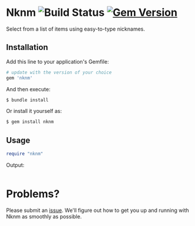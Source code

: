 # Nknm ![Build Status](https://github.com/kevinstuffandthings/nknm/actions/workflows/ruby.yml/badge.svg) [![Gem Version](https://badge.fury.io/rb/nknm.svg)](https://badge.fury.io/rb/nknm)

Select from a list of items using easy-to-type nicknames.

## Installation
Add this line to your application's Gemfile:

```ruby
# update with the version of your choice
gem 'nknm'
```

And then execute:

```bash
$ bundle install
```

Or install it yourself as:

```bash
$ gem install nknm
```

## Usage
```ruby
require "nknm"

```

Output:
```
```

# Problems?
Please submit an [issue](https://github.com/kevinstuffandthings/nknm/issues).
We'll figure out how to get you up and running with Nknm as smoothly as possible.
